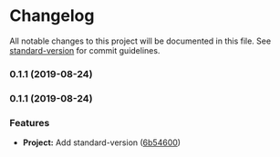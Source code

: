 # Changelog

All notable changes to this project will be documented in this file. See [standard-version](https://github.com/conventional-changelog/standard-version) for commit guidelines.

### 0.1.1 (2019-08-24)

### 0.1.1 (2019-08-24)


### Features

* **Project:** Add standard-version ([6b54600](https://github.com/develowlper/feathers-authorize-casl/commit/6b54600))
